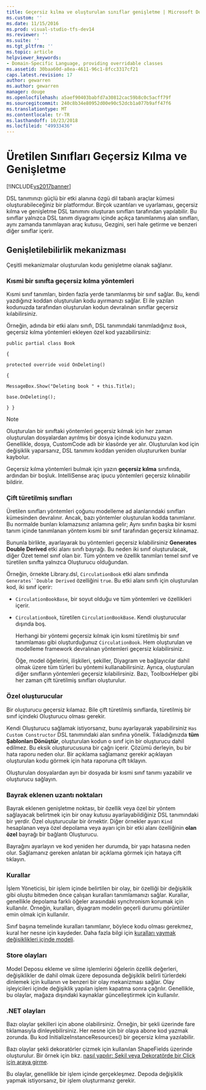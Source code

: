 ```yaml
---
title: Geçersiz kılma ve oluşturulan sınıflar genişletme | Microsoft Docs
ms.custom: ''
ms.date: 11/15/2016
ms.prod: visual-studio-tfs-dev14
ms.reviewer: ''
ms.suite: ''
ms.tgt_pltfrm: ''
ms.topic: article
helpviewer_keywords:
- Domain-Specific Language, providing overridable classes
ms.assetid: 30baa60d-a8ea-4611-96c1-8fcc3317cf21
caps.latest.revision: 17
author: gewarren
ms.author: gewarren
manager: douge
ms.openlocfilehash: a5aef90403babfd7a30812cac59b8c0c5acff79f
ms.sourcegitcommit: 240c8b34e80952d00e90c52dcb1a077b9aff47f6
ms.translationtype: MT
ms.contentlocale: tr-TR
ms.lasthandoff: 10/23/2018
ms.locfileid: "49933436"
---
```

# <a name="overriding-and-extending-the-generated-classes"></a>Üretilen Sınıfları Geçersiz Kılma ve Genişletme
[!INCLUDE[vs2017banner](../includes/vs2017banner.md)]

DSL tanımınızı güçlü bir etki alanına özgü dil tabanlı araçlar kümesi oluşturabileceğiniz bir platformdur. Birçok uzantıları ve uyarlaması, geçersiz kılma ve genişletme DSL tanımını oluşturan sınıfları tarafından yapılabilir. Bu sınıflar yalnızca DSL tanım diyagramı içinde açıkça tanımlanmış alan sınıfları, aynı zamanda tanımlayan araç kutusu, Gezgini, seri hale getirme ve benzeri diğer sınıflar içerir.  
  
## <a name="extensibility-mechanisms"></a>Genişletilebilirlik mekanizması  
 Çeşitli mekanizmalar oluşturulan kodu genişletme olanak sağlanır.  
  
### <a name="overriding-methods-in-a-partial-class"></a>Kısmi bir sınıfta geçersiz kılma yöntemleri  
 Kısmi sınıf tanımları, birden fazla yerde tanımlanmış bir sınıf sağlar. Bu, kendi yazdığınız koddan oluşturulan kodu ayırmanızı sağlar. El ile yazılan kodunuzda tarafından oluşturulan kodun devralınan sınıflar geçersiz kılabilirsiniz.  
  
 Örneğin, adında bir etki alanı sınıfı, DSL tanımındaki tanımladığınız `Book`, geçersiz kılma yöntemleri ekleyen özel kod yazabilirsiniz:  
  
 `public partial class Book`  
  
 `{`  
  
 `protected override void OnDeleting()`  
  
 `{`  
  
 `MessageBox.Show("Deleting book " + this.Title);`  
  
 `base.OnDeleting();`  
  
 `} }`  
  
> [!NOTE]
>  Oluşturulan bir sınıftaki yöntemleri geçersiz kılmak için her zaman oluşturulan dosyalardan ayrılmış bir dosya içinde kodunuzu yazın. Genellikle, dosya, CustomCode adlı bir klasörde yer alır. Oluşturulan kod için değişiklik yaparsanız, DSL tanımını koddan yeniden oluştururken bunlar kaybolur.  
  
 Geçersiz kılma yöntemleri bulmak için yazın **geçersiz kılma** sınıfında, ardından bir boşluk. IntelliSense araç ipucu yöntemleri geçersiz kılınabilir bildirir.  
  
### <a name="double-derived-classes"></a>Çift türetilmiş sınıfları  
 Üretilen sınıfları yöntemleri çoğunu modelleme ad alanlarındaki sınıfları kümesinden devralınır. Ancak, bazı yöntemler oluşturulan kodda tanımlanır. Bu normalde bunları kılamazsınız anlamına gelir; Aynı sınıfın başka bir kısmi tanım içinde tanımlanan yöntem kısmi bir sınıf tarafından geçersiz kılınamaz.  
  
 Bununla birlikte, ayarlayarak bu yöntemleri geçersiz kılabilirsiniz **Generates Double Derived** etki alanı sınıfı bayrağı. Bu neden iki sınıf oluşturulacak, diğer Özet temel sınıf olan bir. Tüm yöntem ve özellik tanımları temel sınıf ve türetilen sınıfta yalnızca Oluşturucu olduğundan.  
  
 Örneğin, örnekte Library.dsl, `CirculationBook` etki alanı sınıfında `Generates``Double Derived` özelliğini `true`. Bu etki alanı sınıfı için oluşturulan kod, iki sınıf içerir:  
  
- `CirculationBookBase`, bir soyut olduğu ve tüm yöntemleri ve özellikleri içerir.  
  
- `CirculationBook`, türetilen `CirculationBookBase`. Kendi oluşturucular dışında boş.  
  
  Herhangi bir yöntemi geçersiz kılmak için kısmi türetilmiş bir sınıf tanımlaması gibi oluşturduğunuz `CirculationBook`. Hem oluşturulan ve modelleme framework devralınan yöntemleri geçersiz kılabilirsiniz.  
  
  Öğe, model öğelerini, ilişkileri, şekiller, Diyagram ve bağlayıcılar dahil olmak üzere tüm türleri bu yöntemi kullanabilirsiniz. Ayrıca, oluşturulan diğer sınıfların yöntemleri geçersiz kılabilirsiniz. Bazı, ToolboxHelper gibi her zaman çift türetilmiş sınıfları oluşturulur.  
  
### <a name="custom-constructors"></a>Özel oluşturucular  
 Bir oluşturucu geçersiz kılamaz. Bile çift türetilmiş sınıflarda, türetilmiş bir sınıf içindeki Oluşturucu olması gerekir.  
  
 Kendi Oluşturucu sağlamak istiyorsanız, bunu ayarlayarak yapabilirsiniz `Has Custom Constructor` DSL tanımındaki alan sınıfına yönelik. Tıkladığınızda **tüm Şablonları Dönüştür**, oluşturulan kodun o sınıf için bir oluşturucu dahil edilmez. Bu eksik oluşturucusuna bir çağrı içerir. Çözümü derleyin, bu bir hata raporu neden olur. Bir açıklama sağlamanız gerekir açıklayan oluşturulan kodu görmek için hata raporuna çift tıklayın.  
  
 Oluşturulan dosyalardan ayrı bir dosyada bir kısmi sınıf tanımı yazabilir ve oluşturucu sağlayın.  
  
### <a name="flagged-extension-points"></a>Bayrak eklenen uzantı noktaları  
 Bayrak eklenen genişletme noktası, bir özellik veya özel bir yöntem sağlayacak belirtmek için bir onay kutusu ayarlayabildiğiniz DSL tanımındaki bir yerdir. Özel oluşturucular bir örnektir. Diğer örnekler ayarı `Kind` hesaplanan veya özel depolama veya ayarı için bir etki alanı özelliğinin **olan özel** bayrağı bir bağlantı Oluşturucu.  
  
 Bayrağını ayarlayın ve kod yeniden her durumda, bir yapı hatasına neden olur. Sağlamanız gereken anlatan bir açıklama görmek için hataya çift tıklayın.  
  
### <a name="rules"></a>Kurallar  
 İşlem Yöneticisi, bir işlem içinde belirtilen bir olay, bir özelliği bir değişiklik gibi oluştu bitmeden önce çalışan kuralları tanımlamanızı sağlar. Kurallar, genellikle depolama farklı öğeler arasındaki synchronism korumak için kullanılır. Örneğin, kuralları, diyagram modelin geçerli durumu görüntüler emin olmak için kullanılır.  
  
 Sınıf başına temelinde kuralları tanımlanır, böylece kodu olması gerekmez, kural her nesne için kaydeder. Daha fazla bilgi için [kuralları yaymak değişiklikleri içinde modeli](../modeling/rules-propagate-changes-within-the-model.md).  
  
### <a name="store-events"></a>Store olayları  
 Model Deposu ekleme ve silme işlemlerini öğelerin özellik değerleri, değişiklikler de dahil olmak üzere deposunda değişiklik belirli türlerdeki dinlemek için kullanın ve benzeri bir olay mekanizması sağlar. Olay işleyicileri içinde değişiklik yapılan işlem kapatma sonra çağrılır. Genellikle, bu olaylar, mağaza dışındaki kaynaklar güncelleştirmek için kullanılır.  
  
### <a name="net-events"></a>.NET olayları  
 Bazı olaylar şekilleri için abone olabilirsiniz. Örneğin, bir şekli üzerinde fare tıklamasıyla dinleyebilirsiniz. Her nesne için bir olaya abone kod yazmak zorunda. Bu kod InitializeInstanceResources() bir geçersiz kılma yazılabilir.  
  
 Bazı olaylar şekli dekoratörler çizmek için kullanılan ShapeFields üzerinde oluşturulur. Bir örnek için bkz. [nasıl yapılır: Şekil veya Dekoratörde bir Click için araya girme](../modeling/how-to-intercept-a-click-on-a-shape-or-decorator.md).  
  
 Bu olaylar, genellikle bir işlem içinde gerçekleşmez. Depoda değişiklik yapmak istiyorsanız, bir işlem oluşturmanız gerekir.




